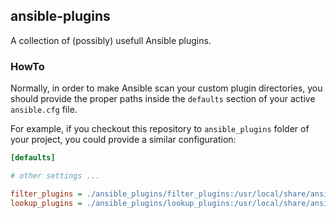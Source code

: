 ## ansible-plugins

A collection of (possibly) usefull Ansible plugins.

### HowTo

Normally, in order to make Ansible scan your custom plugin directories, you should
provide the proper paths inside the `defaults` section of your active `ansible.cfg` file.

For example, if you checkout this repository to `ansible_plugins` folder of your project, 
you could provide a similar configuration:

```ini
[defaults]

# other settings ...

filter_plugins = ./ansible_plugins/filter_plugins:/usr/local/share/ansible_plugins/filter_plugins
lookup_plugins = ./ansible_plugins/lookup_plugins:/usr/local/share/ansible_plugins/lookup_plugins
```
